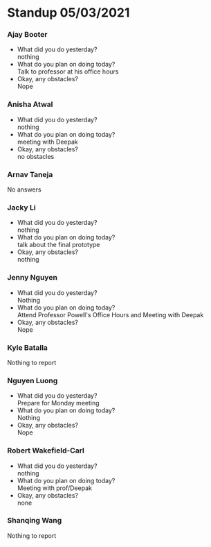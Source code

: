 # Standup 05/03/2021

### **Ajay Booter**
- What did you do yesterday?  
nothing
- What do you plan on doing today?  
Talk to professor at his office hours  
- Okay, any obstacles?  
Nope
### **Anisha Atwal**
- What did you do yesterday?  
nothing  
- What do you plan on doing today?  
meeting with Deepak  
- Okay, any obstacles?  
no obstacles
### **Arnav Taneja**
No answers
### **Jacky Li**
- What did you do yesterday?  
nothing  
- What do you plan on doing today?  
talk about the final prototype  
- Okay, any obstacles?  
nothing
### **Jenny Nguyen**
- What did you do yesterday?  
Nothing  
- What do you plan on doing today?  
Attend Professor Powell's Office Hours and Meeting with Deepak 
- Okay, any obstacles?  
Nope
### **Kyle Batalla**
Nothing to report
### **Nguyen Luong**
- What did you do yesterday?  
Prepare for Monday meeting
- What do you plan on doing today?  
Nothing
- Okay, any obstacles?  
Nope
### **Robert Wakefield-Carl**
- What did you do yesterday?  
nothing
- What do you plan on doing today?  
Meeting with prof/Deepak  
- Okay, any obstacles?  
none
### **Shanqing Wang**
Nothing to report